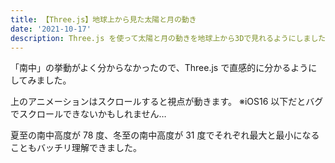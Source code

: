 ```yaml
---
title: 【Three.js】地球上から見た太陽と月の動き
date: '2021-10-17'
description: Three.js を使って太陽と月の動きを地球上から3Dで見れるようにしました
---
```


「南中」の挙動がよく分からなかったので、Three.js で直感的に分かるようにしてみました。

上のアニメーションはスクロールすると視点が動きます。
※iOS16 以下だとバグでスクロールできないかもしれません…

<!-- https://bugs.webkit.org/show_bug.cgi?id=248119 -->

夏至の南中高度が 78 度、冬至の南中高度が 31 度でそれぞれ最大と最小になることもバッチリ理解できました。

<br>
<meridian-passage></meridian-passage>
<br>
